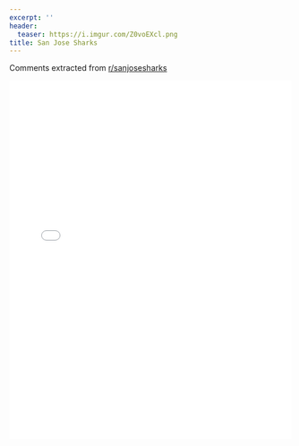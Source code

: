 ```yaml
---
excerpt: ''
header:
  teaser: https://i.imgur.com/Z0voEXcl.png
title: San Jose Sharks
---
```


Comments extracted from [r/sanjosesharks](https://reddit.com/r/sanjosesharks)
<iframe id="igraph" scrolling="no" style="border:none;" seamless="seamless" src="/plots/NHL/SJS.html" height="640" width="100%"></iframe>